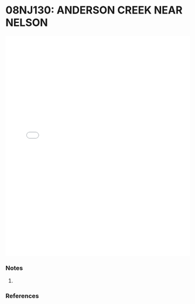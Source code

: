 # 08NJ130: ANDERSON CREEK NEAR NELSON

<iframe src="/_static/stations/08NJ130_fdc.html" width="100%" height="600" frameborder="0"></iframe>

### Notes
1. 

### References

